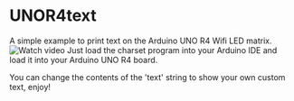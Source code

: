 # UNOR4text
A simple example to print text on the Arduino UNO R4 Wifi LED matrix.
![Watch video]([https://www.youtube.com/watch?v=Y8ei-qLy4WA&ab_channel=MiguelS%C3%A1nchez])
Just load the charset program into your Arduino IDE and load it into your Arduino UNO R4 board. 

You can change the contents of the 'text' string to show your own custom text, enjoy!
